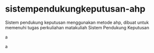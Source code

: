 # sistempendukungkeputusan-ahp
Sistem pendukung keputusan menggunakan metode ahp, dibuat untuk memenuhi tugas perkuliahan matakuliah Sistem Pendukung Keputusan

a

a

